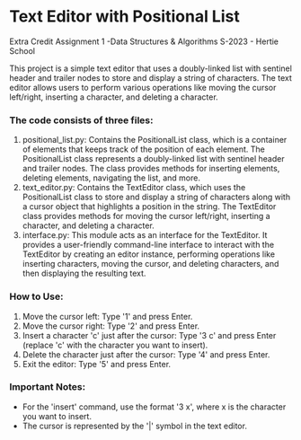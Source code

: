 # Text Editor with Positional List
Extra Credit Assignment 1 -Data Structures &amp; Algorithms S-2023 - Hertie School

This project is a simple text editor that uses a doubly-linked list with sentinel header and trailer nodes to store and display a string of characters. The text editor allows users to perform various operations like moving the cursor left/right, inserting a character, and deleting a character.

### The code consists of three files:

1. positional_list.py: Contains the PositionalList class, which is a container of elements that keeps track of the position of each element. The PositionalList class represents a doubly-linked list with sentinel header and trailer nodes. The class provides methods for inserting elements, deleting elements, navigating the list, and more.
2. text_editor.py: Contains the TextEditor class, which uses the PositionalList class to store and display a string of characters along with a cursor object that highlights a position in the string. The TextEditor class provides methods for moving the cursor left/right, inserting a character, and deleting a character.
3. interface.py: This module acts as an interface for the TextEditor. It provides a user-friendly command-line interface to interact with the TextEditor by creating an editor instance, performing operations like inserting characters, moving the cursor, and deleting characters, and then displaying the resulting text.

### How to Use:

1. Move the cursor left: Type '1' and press Enter.
2. Move the cursor right: Type '2' and press Enter.
3. Insert a character 'c' just after the cursor: Type '3 c' and press Enter (replace 'c' with the character you want to insert).
4. Delete the character just after the cursor: Type '4' and press Enter.
5. Exit the editor: Type '5' and press Enter.

### Important Notes:
* For the 'insert' command, use the format '3 x', where x is the character you want to insert.
* The cursor is represented by the '|' symbol in the text editor.

